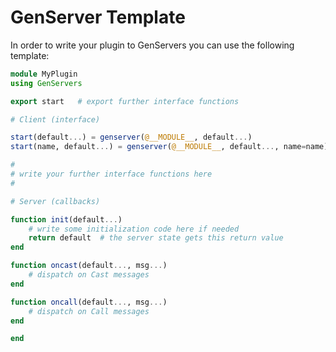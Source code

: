 # GenServer Template

In order to write your plugin to GenServers you can use the following template:

```julia
module MyPlugin
using GenServers

export start   # export further interface functions

# Client (interface)

start(default...) = genserver(@__MODULE__, default...)
start(name, default...) = genserver(@__MODULE__, default..., name=name)

# 
# write your further interface functions here
#

# Server (callbacks)

function init(default...) 
    # write some initialization code here if needed
    return default  # the server state gets this return value
end

function oncast(default..., msg...) 
    # dispatch on Cast messages
end

function oncall(default..., msg...)
    # dispatch on Call messages
end

end
```

